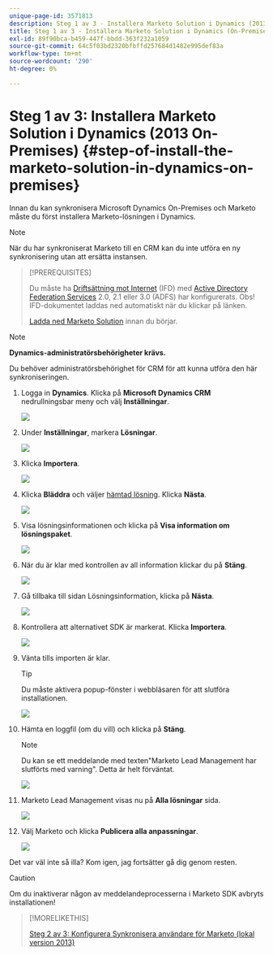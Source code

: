 ```yaml
---
unique-page-id: 3571813
description: Steg 1 av 3 - Installera Marketo Solution i Dynamics (2013 On-Premises) - Marketo Docs - Produktdokumentation
title: Steg 1 av 3 - Installera Marketo Solution i Dynamics (On-Premises 2013)
exl-id: 89f90bca-b459-447f-bbdd-363f232a1059
source-git-commit: 64c5f03bd2320bfbffd257684d1482e995def83a
workflow-type: tm+mt
source-wordcount: '290'
ht-degree: 0%

---
```


# Steg 1 av 3: Installera Marketo Solution i Dynamics (2013 On-Premises) {#step-of-install-the-marketo-solution-in-dynamics-on-premises}

Innan du kan synkronisera Microsoft Dynamics On-Premises och Marketo måste du först installera Marketo-lösningen i Dynamics.

>[!NOTE]
>
>När du har synkroniserat Marketo till en CRM kan du inte utföra en ny synkronisering utan att ersätta instansen.

>[!PREREQUISITES]
>
>Du måste ha [Driftsättning mot Internet](https://www.microsoft.com/en-us/download/confirmation.aspx?id=41701) (IFD) med [Active Directory Federation Services](https://msdn.microsoft.com/en-us/library/bb897402.aspx) 2.0, 2.1 eller 3.0 (ADFS) har konfigurerats. Obs! IFD-dokumentet laddas ned automatiskt när du klickar på länken.
>
>[Ladda ned Marketo Solution](/help/marketo/product-docs/crm-sync/microsoft-dynamics-sync/sync-setup/download-the-marketo-lead-management-solution.md) innan du börjar.

>[!NOTE]
>
>**Dynamics-administratörsbehörigheter krävs.**
>
>Du behöver administratörsbehörighet för CRM för att kunna utföra den här synkroniseringen.

1. Logga in **Dynamics**. Klicka på **Microsoft Dynamics CRM** nedrullningsbar meny och välj **Inställningar**.

   ![](assets/image2014-12-11-10-3a39-3a41.png)

1. Under **Inställningar**, markera **Lösningar**.

   ![](assets/image2014-12-11-10-3a39-3a51.png)

1. Klicka **Importera**.

   ![](assets/image2015-3-26-9-3a52-3a10.png)

1. Klicka **Bläddra** och väljer [hämtad lösning](/help/marketo/product-docs/crm-sync/microsoft-dynamics-sync/sync-setup/download-the-marketo-lead-management-solution.md). Klicka **Nästa**.

   ![](assets/image2015-3-26-9-3a54-3a1.png)

1. Visa lösningsinformationen och klicka på **Visa information om lösningspaket**.

   ![](assets/image2015-11-18-11-3a12-3a8.png)

1. När du är klar med kontrollen av all information klickar du på **Stäng**.

   ![](assets/image2015-10-9-14-3a57-3a3.png)

1. Gå tillbaka till sidan Lösningsinformation, klicka på **Nästa**.

   ![](assets/image2015-3-26-9-3a55-3a17.png)

1. Kontrollera att alternativet SDK är markerat. Klicka **Importera**.

   ![](assets/image2015-3-26-10-3a3-3a11.png)

1. Vänta tills importen är klar.

   >[!TIP]
   >
   >Du måste aktivera popup-fönster i webbläsaren för att slutföra installationen.

   ![](assets/image2014-12-11-10-3a41-3a5.png)

1. Hämta en loggfil (om du vill) och klicka på **Stäng**.

   >[!NOTE]
   >
   >Du kan se ett meddelande med texten&quot;Marketo Lead Management har slutförts med varning&quot;. Detta är helt förväntat.

   ![](assets/image2014-12-11-10-3a41-3a14.png)

1. Marketo Lead Management visas nu på **Alla lösningar** sida.

   ![](assets/image2015-3-26-10-3a1-3a21.png)

1. Välj Marketo och klicka **Publicera alla anpassningar**.

   ![](assets/image2014-12-11-10-3a41-3a32.png)

Det var väl inte så illa? Kom igen, jag fortsätter gå dig genom resten.

>[!CAUTION]
>
>Om du inaktiverar någon av meddelandeprocesserna i Marketo SDK avbryts installationen!

>[!MORELIKETHIS]
>
>[Steg 2 av 3: Konfigurera Synkronisera användare för Marketo (lokal version 2013)](/help/marketo/product-docs/crm-sync/microsoft-dynamics-sync/sync-setup/connecting-to-legacy-versions/step-2-of-3-configure-2013.md)
